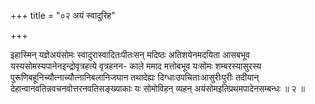 +++
title = "०२ अयं स्वादुरिह"

+++

इहास्मिन् यज्ञेअयंसोमः स्वादुरास्वादितःपीतःसन् मदिष्ठः अतिशयेनमदयिता आसबभूव यस्यसोमस्यपानेनइन्द्रोवृत्रहत्ये वृत्रहनन- काले ममाद मत्तोबभूव यःसोमः शम्बरस्यासुरस्य पुरूणिबहूनिच्यौत्नाच्यौत्नानिबलानिजघान तथादेह्यः दिग्धाःउपचिताःआसुरीःपुरीः तदीयान् देहान्वानवतिन्नवचनवोत्तरनवतिसङ्ख्याकाः यः सोमोविहन् व्यहन् अयंसोमइतिप्रथमपादेनसम्बन्धः ॥ २ ॥